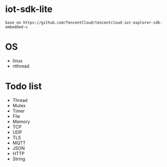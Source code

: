 # iot-sdk-lite
``` base on https://github.com/TencentCloud/tencentcloud-iot-explorer-sdk-embedded-c ```


# OS
- linux
- rtthread


# Todo list
- Thread
- Mutex
- Timer
- File
- Memory
- TCP
- UDP
- TLS
- MQTT
- JSON
- HTTP
- String